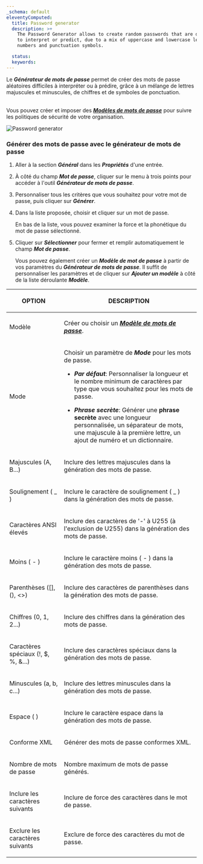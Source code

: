 ```yaml
---
_schema: default
eleventyComputed:
  title: Password generator
  description: >+
    The Password Generator allows to create random passwords that are difficult
    to interpret or predict, due to a mix of uppercase and lowercase letters,
    numbers and punctuation symbols.

  status:
  keywords:
---
```

Le ***Générateur de mots de passe*** permet de créer des mots de passe aléatoires difficiles à interpréter ou à prédire, grâce à un mélange de lettres majuscules et minuscules, de chiffres et de symboles de ponctuation.

<br>Vous pouvez créer et imposer des [***Modèles de mots de passe***](/hub/web-interface/administration/management/password-templates/) pour suivre les politiques de sécurité de votre organisation.

![Password generator](https://cdnweb.devolutions.net/docs/HUBB6018_2024_1.png "Password generator")

### **Générer des mots de passe avec le générateur de mots de passe**

1. Aller à la section ***Général*** dans les ***Propriétés*** d'une entrée.
2. À côté du champ ***Mot de passe***, cliquer sur le menu à trois points pour accéder à l'outil ***Générateur de mots de passe***.
3. Personnaliser tous les critères que vous souhaitez pour votre mot de passe, puis cliquer sur ***Générer***.
4. Dans la liste proposée, choisir et cliquer sur un mot de passe.

   En bas de la liste, vous pouvez examiner la force et la phonétique du mot de passe sélectionné.

5. Cliquer sur ***Sélectionner*** pour fermer et remplir automatiquement le champ ***Mot de passe***.

   Vous pouvez également créer un ***Modèle de mot de passe*** à partir de vos paramètres du ***Générateur de mots de passe***. Il suffit de personnaliser les paramètres et de cliquer sur ***Ajouter un modèle*** à côté de la liste déroulante ***Modèle***.

<table><thead><tr><th><p><strong>OPTION</strong></p></th><th><p><strong>DESCRIPTION</strong></p></th></tr></thead><tbody><tr><td><p>Modèle</p></td><td><p>Créer ou choisir un <a href="https://docs.devolutions.net/server/web-interface/administration/templates/password-templates/"><em><strong>Modèle de mots de passe</strong></em></a>.</p></td></tr><tr><td><p>Mode</p></td><td><p>Choisir un paramètre de <em><strong>Mode</strong></em> pour les mots de passe.</p><ul><li><p><em><strong>Par défaut</strong></em>: Personnaliser la longueur et le nombre minimum de caractères par type que vous souhaitez pour les mots de passe.</p></li><li><p><em><strong>Phrase secrète</strong></em>:<em><strong> </strong></em>Générer une <strong>phrase secrète</strong> avec une longueur personnalisée, un séparateur de mots, une majuscule à la première lettre, un ajout de numéro et un dictionnaire.</p></li></ul></td></tr><tr><td><p>Majuscules (A, B...)</p></td><td><p>Inclure des lettres majuscules dans la génération des mots de passe.</p></td></tr><tr><td><p>Soulignement ( _ )</p></td><td><p>Inclure le caractère de soulignement ( _ ) dans la génération des mots de passe.</p></td></tr><tr><td><p>Caractères ANSI élevés</p></td><td><p>Inclure des caractères de '-' à U255 (à l'exclusion de U255) dans la génération des mots de passe.</p></td></tr><tr><td><p>Moins ( - )</p></td><td><p>Inclure le caractère moins ( - ) dans la génération des mots de passe.</p></td></tr><tr><td><p>Parenthèses ([], (), &lt;&gt;)</p></td><td><p>Inclure des caractères de parenthèses dans la génération des mots de passe.</p></td></tr><tr><td><p>Chiffres (0, 1, 2...)</p></td><td><p>Inclure des chiffres dans la génération des mots de passe.</p></td></tr><tr><td><p>Caractères spéciaux (!, $, %, &amp;...)</p></td><td><p>Inclure des caractères spéciaux dans la génération des mots de passe.</p></td></tr><tr><td><p>Minuscules (a, b, c...)</p></td><td><p>Inclure des lettres minuscules dans la génération des mots de passe.</p></td></tr><tr><td><p>Espace ( )</p></td><td><p>Inclure le caractère espace dans la génération des mots de passe.</p></td></tr><tr><td><p>Conforme XML</p></td><td><p>Générer des mots de passe conformes XML.</p></td></tr><tr><td><p>Nombre de mots de passe</p></td><td><p>Nombre maximum de mots de passe générés.</p></td></tr><tr><td><p>Inclure les caractères suivants</p></td><td><p>Inclure de force des caractères dans le mot de passe.</p></td></tr><tr><td><p>Exclure les caractères suivants</p></td><td><p>Exclure de force des caractères du mot de passe.</p></td></tr></tbody></table>

